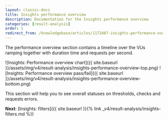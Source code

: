 ```yaml
---
layout: classic-docs
title: Insights performance overview
description: Documentation for the Insights performance overview
categories: [result-analysis]
order: 1
redirect_from: /knowledgebase/articles/1172467-insights-performance-overview
---
```


The performance overview section contains a timeline over the VUs ramping together with duration time and requests per second.

![Insights: Performance overview chart]({{ site.baseurl }}/assets/img/v4/result-analysis/insights-performance-overview-top.png)
![Insights: Performance overview pass/fail]({{ site.baseurl }}/assets/img/v4/result-analysis/insights-performance-overview-bottom.png)

This section will help you to see overall statuses on thresholds, checks and requests errors.

**Next**: [Insights: filters]({{ site.baseurl }}{% link _v4/result-analysis/insights-filters.md %})